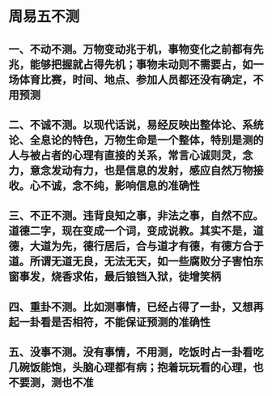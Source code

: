 # 周易五不测

## 一、不动不测。万物变动兆于机，事物变化之前都有先兆，能够把握就占得先机；事物未动则不需要占，如一场体育比赛，时间、地点、参加人员都还没有确定，不用预测

## 二、不诚不测。以现代话说，易经反映出整体论、系统论、全息论的特色，万物生命是一个整体，特别是测的人与被占者的心理有直接的关系，常言心诚则灵，念力，意念发动有力，也是信息的发射，感应自然万物接收。心不诚，念不纯，影响信息的准确性

## 三、不正不测。违背良知之事，非法之事，自然不应。道德二字，现在变成一个词，变成说教。其实不是，道德，大道为先，德行居后，合与道才有德，有德方合于道。所谓无道无良，无法无天，如一些腐败分子害怕东窗事发，烧香求佑，最后锒铛入狱，徒增笑柄

## 四、重卦不测。比如测事情，已经占得了一卦，又想再起一卦看是否相符，不能保证预测的准确性

## 五、没事不测。没有事情，不用测，吃饭时占一卦看吃几碗饭能饱，头脑心理都有病；抱着玩玩看的心理，也不要测，测也不准
